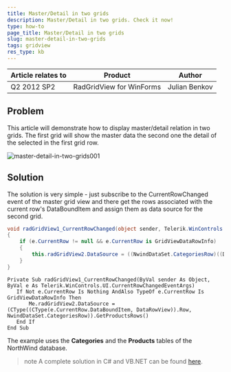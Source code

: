 ```yaml
---
title: Master/Detail in two grids
description: Master/Detail in two grids. Check it now!
type: how-to
page_title: Master/Detail in two grids
slug: master-detail-in-two-grids
tags: gridview
res_type: kb
---
```


|Article relates to|Product|Author|
|----|----|----|
|Q2 2012 SP2|RadGridView for WinForms|Julian Benkov|
   
## Problem

This article will demonstrate how to display master/detail relation in two grids. The first grid will show the master data the second one the detail of the selected in the first grid row.  
   
![master-detail-in-two-grids001](images/master-detail-in-two-grids001.png)
   
   
## Solution 

The solution is very simple - just subscribe to the CurrentRowChanged event of the master grid view and there get the rows associated with the current row's DataBoundItem and assign them as data source for the second grid.   
 
 
````C#
void radGridView1_CurrentRowChanged(object sender, Telerik.WinControls.UI.CurrentRowChangedEventArgs e)
{
    if (e.CurrentRow != null && e.CurrentRow is GridViewDataRowInfo)
    {
        this.radGridView2.DataSource = ((NwindDataSet.CategoriesRow)((DataRowView)e.CurrentRow.DataBoundItem).Row).GetProductsRows();
    }
}

````
````VB.NET
Private Sub radGridView1_CurrentRowChanged(ByVal sender As Object, ByVal e As Telerik.WinControls.UI.CurrentRowChangedEventArgs)
   If Not e.CurrentRow Is Nothing AndAlso TypeOf e.CurrentRow Is GridViewDataRowInfo Then
       Me.radGridView2.DataSource = (CType((CType(e.CurrentRow.DataBoundItem, DataRowView)).Row, NwindDataSet.CategoriesRow)).GetProductsRows()
   End If
End Sub

````   

The example uses the **Categories** and the **Products** tables of the NorthWind database.   

>note A complete solution in C# and VB.NET can be found [here](https://github.com/telerik/winforms-sdk/tree/master/GridView/Master-detail%20with%20two%20grids).